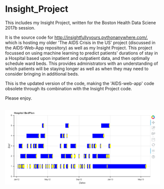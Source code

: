 # Insight_Project
This includes my Insight Project, written for the Boston Health Data Sciene 2017b session.

It is the source code for http://insightfullyyours.pythonanywhere.com/, which is hosting my older 'The AIDS Crisis in the US' project (discussed in the AIDS-Web-App repository) as well as my Insight Project.  This project focussed on using machine learning to predict patients' durations of stay in a Hospital based upon inpatient and outpatient data, and then optimally schedule ward beds.  This provides administrators with an understanding of which patients will be staying longer as well as when they may need to consider bringing in additional beds.

This is the updated version of the code, making the 'AIDS-web-app' code obsolete through its combination with the Insight Project code.

Please enjoy.

<br>
<img src="Schedule.PNG" />
<br>
